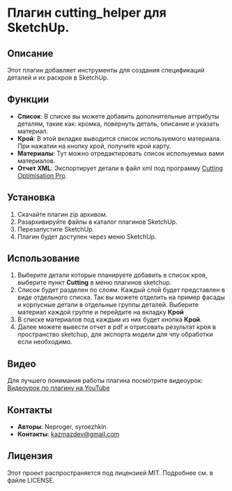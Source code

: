 # Плагин cutting_helper для SketchUp.

## Описание
Этот плагин добавляет инструменты для создания спецификаций деталей и их раскроя в SketchUp.

## Функции
- **Список**: В списке вы можете добавить дополнительные аттрибуты деталям, такие как: кромка, повернуть деталь, описание и указать материал.
- **Крой**: В этой вкладке выводится список используемого материала. При нажатии на кнопку крой, получите крой карту.
- **Материалы**: Тут можно отредактировать список испольуемых вами материалов.
- **Отчет XML**: Экспортирует детали в файл xml под программу [Cutting Optimisation Pro](https://www.optimalprograms.com/cutting-optimization/). 

## Установка
1. Скачайте плагин zip архивом.
2. Разархивируйте файлы в каталог плагинов SketchUp.
3. Перезапустите SketchUp.
4. Плагин будет доступен через меню SketchUp.

## Использование
1. Выберите детали которые планируете добавить в список кроя, выберите пункт **Cutting** в меню плагинов sketchup.
2. Список будет разделен по слоям. Каждый слой будет представлен в виде отдельного списка. Так вы можете отделить на пример фасады и корпусные детали в отдельные группы деталей. Выберите материал каждой группе и перейдите на вкладку **Крой**
3. В списке материалов под каждым из них будет кнопка **Крой**.
4. Далее можете вывести отчет в pdf и отрисовать результат кроя в пространство sketchup, для экспорта модели для чпу обработки если необходимо.

## Видео
Для лучшего понимания работы плагина посмотрите видеоурок:
[Видеоурок по плагину на YouTube](https://www.youtube.com/watch?v=RM_MeVCtCq8)

## Контакты
- **Авторы**: Neproger, syroezhkin
- **Контакты**: kazmazdev@gmail.com

## Лицензия
Этот проект распространяется под лицензией MIT. Подробнее см. в файле LICENSE.
